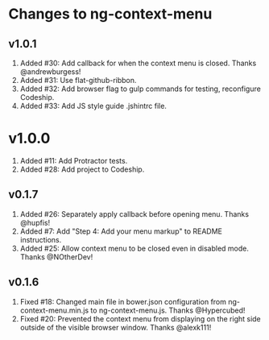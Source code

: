 # Changes to ng-context-menu

## v1.0.1
1. Added #30: Add callback for when the context menu is closed. Thanks @andrewburgess!
2. Added #31: Use flat-github-ribbon.
3. Added #32: Add browser flag to gulp commands for testing, reconfigure Codeship.
4. Added #33: Add JS style guide .jshintrc file.

# v1.0.0
1. Added #11: Add Protractor tests.
2. Added #28: Add project to Codeship.

## v0.1.7

1. Added #26: Separately apply callback before opening menu. Thanks @hupfis!
2. Added #7: Add "Step 4: Add your menu markup" to README instructions.
3. Added #25: Allow context menu to be closed even in disabled mode. Thanks @NOtherDev!

## v0.1.6

1. Fixed #18: Changed main file in bower.json configuration from ng-context-menu.min.js to ng-context-menu.js. Thanks @Hypercubed!
2. Fixed #20: Prevented the context menu from displaying on the right side outside of the visible browser window. Thanks @alexk111!
